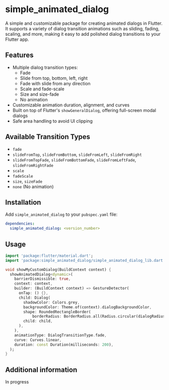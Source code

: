 <!--
This README describes the package. If you publish this package to pub.dev,
this README's contents appear on the landing page for your package.

For information about how to write a good package README, see the guide for
[writing package pages](https://dart.dev/guides/libraries/writing-package-pages).

For general information about developing packages, see the Dart guide for
[creating packages](https://dart.dev/guides/libraries/create-library-packages)
and the Flutter guide for
[developing packages and plugins](https://flutter.dev/developing-packages).
-->

# simple_animated_dialog

A simple and customizable package for creating animated dialogs in Flutter. It supports a variety of dialog transition animations such as sliding, fading, scaling, and more, making it easy to add polished dialog transitions to your Flutter app.

## Features

- Multiple dialog transition types:
  - Fade
  - Slide from top, bottom, left, right
  - Fade with slide from any direction
  - Scale and fade-scale
  - Size and size-fade
  - No animation
- Customizable animation duration, alignment, and curves
- Built on top of Flutter's `showGeneralDialog`, offering full-screen modal dialogs
- Safe area handling to avoid UI clipping

## Available Transition Types

- `fade`
- `slideFromTop`, `slideFromBottom`, `slideFromLeft`, `slideFromRight`
- `slideFromTopFade`, `slideFromBottomFade`, `slideFromLeftFade`, `slideFromRightFade`
- `scale`
- `fadeScale`
- `size`, `sizeFade`
- `none` (No animation)

## Installation

Add `simple_animated_dialog` to your `pubspec.yaml` file:

```yaml
dependencies:
  simple_animated_dialog: <version_number>
```

## Usage

```dart
import 'package:flutter/material.dart';
import 'package:simple_animated_dialog/simple_animated_dialog_lib.dart';

void showMyCustomDialog(BuildContext context) {
  showAnimatedDialog<dynamic>(
    barrierDismissible: true,
    context: context,
    builder: (BuildContext context) => GestureDetector(
      onTap: () {},
      child: Dialog(
        shadowColor: Colors.grey,
        backgroundColor: Theme.of(context).dialogBackgroundColor,
        shape: RoundedRectangleBorder(
            borderRadius: BorderRadius.all(Radius.circular(dialogRadius))),
        child: child,
      ),
    ),
    animationType: DialogTransitionType.fade,
    curve: Curves.linear,
    duration: const Duration(milliseconds: 200),
  );
}
```

## Additional information

In progress
